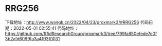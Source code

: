 # RRG256
下载地址：http://www.wangk.cn/2022/04/23/proxmark3/#RRG256
代码日期：2022-05-01 02:55:41
代码地址：https://github.com/RfidResearchGroup/proxmark3/tree/799fa850efede7c0f3b2afd6099fa3a4f93f0031
